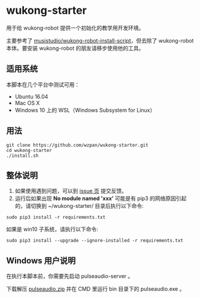 # wukong-starter

用于给 wukong-robot 提供一个初始化的教学用开发环境。

主要参考了 [musistudio/wukong-robot-install-script](https://github.com/musistudio/wukong-robot-install-script)，但去除了 wukong-robot 本体。要安装 wukong-robot 的朋友请移步使用他的工具。

## 适用系统 ##

本脚本在几个平台中测试可用：

* Ubuntu 16.04
* Mac OS X
* Windows 10 上的 WSL（Windows Subsystem for Linux）


## 用法

```shell
git clone https://github.com/wzpan/wukong-starter.git
cd wukong-starter
./install.sh
```

## 整体说明

1. 如果使用遇到问题，可以到 [issue 页](https://github.com/wzpan/wukong-starter/issues) 提交反馈。
2. 运行后如果出现 **No module named 'xxx’** 可能是有 pip3 的网络原因引起的，请切换到 ~/wukong-starter/ 目录后执行以下命令:

```shell
sudo pip3 install -r requirements.txt 
```

如果是 win10 子系统，请执行以下命令:

```shell
sudo pip3 install --upgrade --ignore-installed -r requirements.txt
```

## Windows 用户说明

在执行本脚本前，你需要先启动 pulseaudio-server 。

下载解压 [pulseaudio.zip](http://hahack-1253537070.file.myqcloud.com/misc/pulseaudio.zip) 并在 CMD 里运行 bin 目录下的 pulseaudio.exe 。
